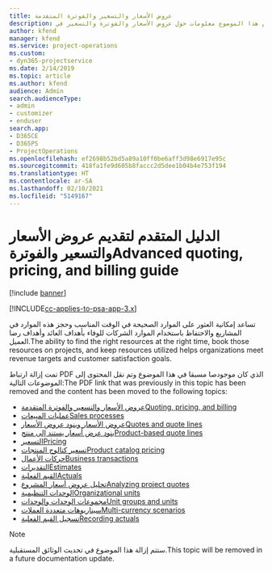 ```yaml
---
title: عروض الأسعار والتسعير والفوترة المتقدمة
description: يقدم هذا الموضوع معلومات حول عروض الأسعار والفوترة والتسعير في Project Service Automation.
author: kfend
manager: kfend
ms.service: project-operations
ms.custom:
- dyn365-projectservice
ms.date: 2/14/2019
ms.topic: article
ms.author: kfend
audience: Admin
search.audienceType:
- admin
- customizer
- enduser
search.app:
- D365CE
- D365PS
- ProjectOperations
ms.openlocfilehash: ef2698b52bd5a89a10ff0be6aff3d98e6917e95c
ms.sourcegitcommit: 418fa1fe9d605b8faccc2d5dee1b04b4e753f194
ms.translationtype: HT
ms.contentlocale: ar-SA
ms.lasthandoff: 02/10/2021
ms.locfileid: "5149167"
---
```

# <a name="advanced-quoting-pricing-and-billing-guide"></a><span data-ttu-id="6d9c8-103">الدليل المتقدم لتقديم عروض الأسعار والتسعير والفوترة</span><span class="sxs-lookup"><span data-stu-id="6d9c8-103">Advanced quoting, pricing, and billing guide</span></span>

[!include [banner](../../includes/psa-now-project-operations.md)]

[!INCLUDE[cc-applies-to-psa-app-3.x](../../includes/cc-applies-to-psa-app-3x.md)]

<span data-ttu-id="6d9c8-104">تساعد إمكانية العثور على الموارد الصحيحة في الوقت المناسب وحجز هذه الموارد في المشاريع والاحتفاظ باستخدام الموارد الشركات للوفاء بأهداف العائد وأهداف رضا العميل.</span><span class="sxs-lookup"><span data-stu-id="6d9c8-104">The ability to find the right resources at the right time, book those resources on projects, and keep resources utilized helps organizations meet revenue targets and customer satisfaction goals.</span></span> 

<span data-ttu-id="6d9c8-105">تمت إزالة ارتباط PDF الذي كان موجودصا مسبقا في هذا الموضوع وتم نقل المحتوى إلى الموضوعات التالية:</span><span class="sxs-lookup"><span data-stu-id="6d9c8-105">The PDF link that was previously in this topic has been removed and the content has been moved to the following topics:</span></span>

- [<span data-ttu-id="6d9c8-106">عروض الأسعار والتسعير والفوترة المتقدمة</span><span class="sxs-lookup"><span data-stu-id="6d9c8-106">Quoting, pricing, and billing</span></span>](../quote-bill-price.md)
- [<span data-ttu-id="6d9c8-107">عمليات المبيعات</span><span class="sxs-lookup"><span data-stu-id="6d9c8-107">Sales processes</span></span>](../basic-sales-process.md)
- [<span data-ttu-id="6d9c8-108">عروض الأسعار وبنود عروض الأسعار</span><span class="sxs-lookup"><span data-stu-id="6d9c8-108">Quotes and quote lines</span></span>](../basic-quote-lines.md)
- [<span data-ttu-id="6d9c8-109">بنود عرض أسعار يستند إلى منتج</span><span class="sxs-lookup"><span data-stu-id="6d9c8-109">Product-based quote lines</span></span>](../product-based-quote-lines.md)
- [<span data-ttu-id="6d9c8-110">التسعير</span><span class="sxs-lookup"><span data-stu-id="6d9c8-110">Pricing</span></span>](../basic-pricing.md)
- [<span data-ttu-id="6d9c8-111">تسعير كتالوج المنتجات</span><span class="sxs-lookup"><span data-stu-id="6d9c8-111">Product catalog pricing</span></span>](../product-catalog-pricing.md)
- [<span data-ttu-id="6d9c8-112">حركات الأعمال</span><span class="sxs-lookup"><span data-stu-id="6d9c8-112">Business transactions</span></span>](../basic-business-transactions.md)
- [<span data-ttu-id="6d9c8-113">التقديرات</span><span class="sxs-lookup"><span data-stu-id="6d9c8-113">Estimates</span></span>](../estimates.md)
- [<span data-ttu-id="6d9c8-114">القيم الفعلية</span><span class="sxs-lookup"><span data-stu-id="6d9c8-114">Actuals</span></span>](../actuals.md)
- [<span data-ttu-id="6d9c8-115">تحليل عروض أسعار المشروع</span><span class="sxs-lookup"><span data-stu-id="6d9c8-115">Analyzing project quotes</span></span>](../basic-analyzing-quotes.md)
- [<span data-ttu-id="6d9c8-116">الوحدات التنظيمية</span><span class="sxs-lookup"><span data-stu-id="6d9c8-116">Organizational units</span></span>](../advanced-organizational.md)
- [<span data-ttu-id="6d9c8-117">مجموعات الوحدات والوحدات</span><span class="sxs-lookup"><span data-stu-id="6d9c8-117">Unit groups and units</span></span>](../advanced-units.md)
- [<span data-ttu-id="6d9c8-118">سيناريوهات متعددة العملات</span><span class="sxs-lookup"><span data-stu-id="6d9c8-118">Multi-currency scenarios</span></span>](../advanced-currency.md)
- [<span data-ttu-id="6d9c8-119">تسجيل القيم الفعلية</span><span class="sxs-lookup"><span data-stu-id="6d9c8-119">Recording actuals</span></span>](../advanced-actuals.md)

> [!NOTE]
> <span data-ttu-id="6d9c8-120">ستتم إزالة هذا الموضوع في تحديث الوثائق المستقبلية.</span><span class="sxs-lookup"><span data-stu-id="6d9c8-120">This topic will be removed in a future documentation update.</span></span> 
